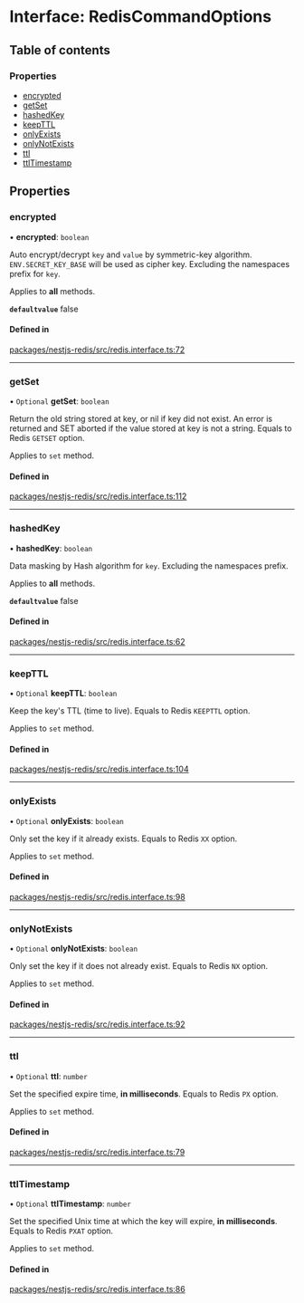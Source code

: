 # Interface: RedisCommandOptions

## Table of contents

### Properties

- [encrypted](RedisCommandOptions.md#encrypted)
- [getSet](RedisCommandOptions.md#getset)
- [hashedKey](RedisCommandOptions.md#hashedkey)
- [keepTTL](RedisCommandOptions.md#keepttl)
- [onlyExists](RedisCommandOptions.md#onlyexists)
- [onlyNotExists](RedisCommandOptions.md#onlynotexists)
- [ttl](RedisCommandOptions.md#ttl)
- [ttlTimestamp](RedisCommandOptions.md#ttltimestamp)

## Properties

### <a id="encrypted" name="encrypted"></a> encrypted

• **encrypted**: `boolean`

Auto encrypt/decrypt `key` and `value` by symmetric-key algorithm.
`ENV.SECRET_KEY_BASE` will be used as cipher key.
Excluding the namespaces prefix for `key`.

Applies to **all** methods.

**`defaultvalue`** false

#### Defined in

[packages/nestjs-redis/src/redis.interface.ts:72](https://github.com/brickdoc/brickdoc/blob/master/packages/nestjs-redis/src/redis.interface.ts#L72)

___

### <a id="getset" name="getset"></a> getSet

• `Optional` **getSet**: `boolean`

Return the old string stored at key, or nil if key did not exist.
An error is returned and SET aborted if the value stored at key is not a string.
Equals to Redis `GETSET` option.

Applies to `set` method.

#### Defined in

[packages/nestjs-redis/src/redis.interface.ts:112](https://github.com/brickdoc/brickdoc/blob/master/packages/nestjs-redis/src/redis.interface.ts#L112)

___

### <a id="hashedkey" name="hashedkey"></a> hashedKey

• **hashedKey**: `boolean`

Data masking by Hash algorithm for `key`.
Excluding the namespaces prefix.

Applies to **all** methods.

**`defaultvalue`** false

#### Defined in

[packages/nestjs-redis/src/redis.interface.ts:62](https://github.com/brickdoc/brickdoc/blob/master/packages/nestjs-redis/src/redis.interface.ts#L62)

___

### <a id="keepttl" name="keepttl"></a> keepTTL

• `Optional` **keepTTL**: `boolean`

Keep the key's TTL (time to live). Equals to Redis `KEEPTTL` option.

Applies to `set` method.

#### Defined in

[packages/nestjs-redis/src/redis.interface.ts:104](https://github.com/brickdoc/brickdoc/blob/master/packages/nestjs-redis/src/redis.interface.ts#L104)

___

### <a id="onlyexists" name="onlyexists"></a> onlyExists

• `Optional` **onlyExists**: `boolean`

Only set the key if it already exists. Equals to Redis `XX` option.

Applies to `set` method.

#### Defined in

[packages/nestjs-redis/src/redis.interface.ts:98](https://github.com/brickdoc/brickdoc/blob/master/packages/nestjs-redis/src/redis.interface.ts#L98)

___

### <a id="onlynotexists" name="onlynotexists"></a> onlyNotExists

• `Optional` **onlyNotExists**: `boolean`

Only set the key if it does not already exist. Equals to Redis `NX` option.

Applies to `set` method.

#### Defined in

[packages/nestjs-redis/src/redis.interface.ts:92](https://github.com/brickdoc/brickdoc/blob/master/packages/nestjs-redis/src/redis.interface.ts#L92)

___

### <a id="ttl" name="ttl"></a> ttl

• `Optional` **ttl**: `number`

Set the specified expire time, **in milliseconds**. Equals to Redis `PX` option.

Applies to `set` method.

#### Defined in

[packages/nestjs-redis/src/redis.interface.ts:79](https://github.com/brickdoc/brickdoc/blob/master/packages/nestjs-redis/src/redis.interface.ts#L79)

___

### <a id="ttltimestamp" name="ttltimestamp"></a> ttlTimestamp

• `Optional` **ttlTimestamp**: `number`

Set the specified Unix time at which the key will expire, **in milliseconds**.
Equals to Redis `PXAT` option.

Applies to `set` method.

#### Defined in

[packages/nestjs-redis/src/redis.interface.ts:86](https://github.com/brickdoc/brickdoc/blob/master/packages/nestjs-redis/src/redis.interface.ts#L86)
